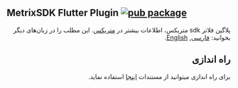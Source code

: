 
## MetrixSDK Flutter Plugin [![pub package](https://img.shields.io/pub/v/metrix.svg)](https://pub.dartlang.org/packages/metrix)

<div dir="rtl">
  
پلاگین فلاتر sdk متریکس، اطلاعات بیشتر در [متریکس](https://metrix.ir).
  این مطلب را در زبان‌های دیگر بخوانید: [فارسی](README.md), [English](README.en.md).

<h2>راه اندازی</h2>

برای راه اندازی میتوانید از مستندات [اینجا](https://metrix.ir/docs/sdk/flutter) استفاده نماید. 

</div>
